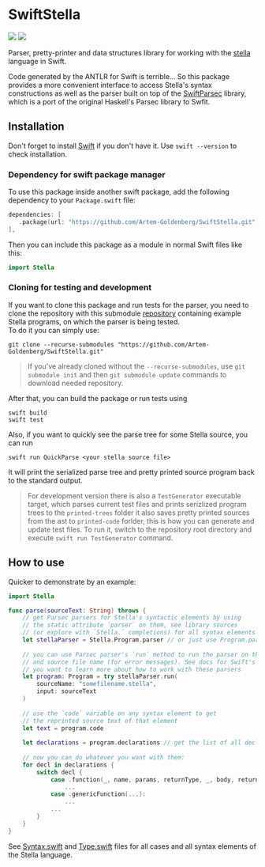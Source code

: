 #  SwiftStella

[![](https://img.shields.io/endpoint?url=https%3A%2F%2Fswiftpackageindex.com%2Fapi%2Fpackages%2FArtem-Goldenberg%2FSwiftStella%2Fbadge%3Ftype%3Dplatforms)](https://swiftpackageindex.com/Artem-Goldenberg/SwiftStella)
[![](https://img.shields.io/endpoint?url=https%3A%2F%2Fswiftpackageindex.com%2Fapi%2Fpackages%2FArtem-Goldenberg%2FSwiftStella%2Fbadge%3Ftype%3Dswift-versions)](https://swiftpackageindex.com/Artem-Goldenberg/SwiftStella)

Parser, pretty-printer and data structures library for working with 
the [stella](https://fizruk.github.io/stella/) language in Swift.

Code generated by the ANTLR for Swift is terrible... So this package provides a more
convenient interface to access Stella's syntax constructions as well as the parser
built on top of the [SwiftParsec](https://github.com/davedufresne/SwiftParsec) 
library, which is a port of the original Haskell's Parsec library to Swfit.

## Installation

Don't forget to install [Swift](https://www.swift.org/install) if you don't have it.
Use `swift --version` to check installation.

### Dependency for swift package manager

To use this package inside another swift package,
 add the following dependency to your `Package.swift` file:
 ```Swift
dependencies: [
    .package(url: "https://github.com/Artem-Goldenberg/SwiftStella.git", from: "1.1.0")
],
 ```
 
 Then you can include this package as a module in normal Swift files like this:
 ```Swift
 import Stella
 ```

### Cloning for testing and development

If you want to clone this package and run tests for the parser, you need to clone
the repository with this submodule [repository](https://github.com/Zelourses/stella-tests)
containing example Stella programs, on which the parser is being tested.  
To do it you can simply use:
```
git clone --recurse-submodules "https://github.com/Artem-Goldenberg/SwiftStella.git"
```

> If you've already cloned without the `--recurse-submodules`, 
  use `git submodule init` and then `git submodule update` commands 
  to download needed repository.

After that, you can build the package or run tests using
```
swift build
swift test
```

Also, if you want to quickly see the parse tree for some Stella source, you can run
```
swift run QuickParse <your stella source file> 
```
It will print the serialized parse tree and pretty printed source program back 
to the standard output.

> For development version there is also a `TestGenerator` executable target, which
  parses current test files and prints serizlized program trees to the `printed-trees`
  folder it also saves pretty printed sources from the ast to `printed-code` forlder,
  this is how you can generate and update test files. To run it, switch to the repository
  root directory and execute `swift run TestGenerator` command.


## How to use

Quicker to demonstrate by an example:

```Swift
import Stella

func parse(sourceText: String) throws {
    // get Parsec parsers for Stella's syntactic elements by using 
    // the static attribute `parser` on them, see library sources
    // (or explore with `Stella.` completions) for all syntax elements
    let stellaParser = Stella.Program.parser // or just use Program.parser
    
    // you can use Parsec parser's `run` method to run the parser on the specified text
    // and source file name (for error messages). See docs for Swift's Parsec library, if
    // you want to learn more about how to work with these parsers
    let program: Program = try stellaParser.run(
        sourceName: "somefilename.stella",
        input: sourceText
    )
    
    // use the `code` variable on any syntax element to get 
    // the reprinted source text of that element
    let text = program.code 
    
    let declarations = program.declarations // get the list of all declarations
    
    // now you can do whatever you want with them:
    for decl in declarations {
        switch decl {
            case .function(_, name, params, returnType, _, body, returnExpr):
                ...
            case .genericFunction(...):
                ...
            ...
        } 
    }
}
```

See [Syntax.swift](Sources/Stella/Syntax.swift) and [Type.swift](Sources/Stella/Type.swift)
files for all cases and all syntax elements of the Stella language.
